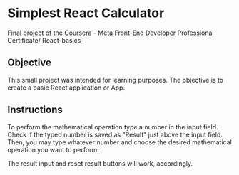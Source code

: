 # Simplest React Calculator

Final project of the Coursera - Meta Front-End Developer Professional Certificate/ React-basics

## Objective
This small project was intended for learning purposes. The objective is to create a basic React application or App.



## Instructions

To perform the mathematical operation type a number in the input field. Check if the typed number is saved as "Result" just above the input field. Then, you may type whatever number and choose the desired mathematical operation you want to perform. 

The result input and reset result buttons will work, accordingly. 

